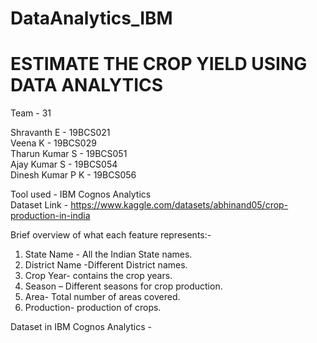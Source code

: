 # DataAnalytics_IBM

# ESTIMATE THE CROP YIELD USING DATA ANALYTICS

Team - 31 

Shravanth E      - 19BCS021  <br />
Veena K          - 19BCS029  <br />
Tharun Kumar S   - 19BCS051 <br />
Ajay Kumar S     - 19BCS054 <br />
Dinesh Kumar P K - 19BCS056 <br />

Tool used - IBM Cognos Analytics <br />
Dataset Link - https://www.kaggle.com/datasets/abhinand05/crop-production-in-india <br />

Brief overview of what each feature represents:- <br />

1. State Name - All the Indian State names. 
2. District Name -Different District names. 
3. Crop Year- contains the crop years.
4. Season – Different seasons for crop production.
5. Area- Total number of areas covered.
6. Production- production of crops.

Dataset in IBM Cognos Analytics - 
